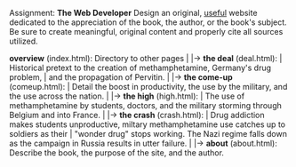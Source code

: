 Assignment: **The Web Developer**
Design an original, <u>useful</u> website dedicated to the appreciation of the book, the author, or the book's subject. Be sure to create meaningful, original content and properly cite all sources utilized.

**overview** (index.html): Directory to other pages
	|
	|-> **the deal** (deal.html):
	|	Historical pretext to the creation of methamphetamine, Germany's drug problem,
	|	and the propagation of Pervitin.
	|
	|->	**the come-up** (comeup.html):
	|	Detail the boost in productivity, the use by the military, and the use across the nation.
	|
	|->	**the high** (high.html):
	|	The use of methamphetamine by students, doctors, and the military storming through Belgium and into France.
	|
	|->	**the crash** (crash.html):
	|	Drug addiction makes students unproductive, miltary methamphetamine use catches up to soldiers as their
	|	"wonder drug" stops working. The Nazi regime falls down as the campaign in Russia results in utter failure.
	|
	|-> **about** (about.html):
		Describe the book, the purpose of the site, and the author.
